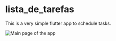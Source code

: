 # lista_de_tarefas
This is a very simple flutter app to schedule tasks.

![Main page of the app](https://i.imgur.com/Q526SxH.jpg)
